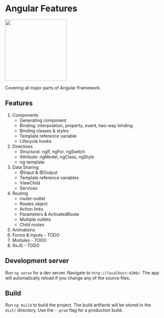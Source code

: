 # Angular Features
<img src="https://angular.io/assets/images/logos/angular/angular.svg" width=200/>

Covering all major parts of Angular Framework.
## Features
1. Components
   * Generating component
   * Binding: interpolation, property, event, two-way binding
   * Binding classes & styles
   * Template reference variable
   * Lifecycle hooks
2. Directives
   * Structural: ngIf, ngFor, ngSwitch
   * Attribute: ngModel, ngClass, ngStyle
   * ng-template
3. Data Sharing
   * @Input & @Output
   * Template reference variables
   * ViewChild
   * Services
4. Routing
   * router-outlet
   * Routes object
   * Action links
   * Parameters & ActivatedRoute
   * Multiple outlets
   * Child routes
5. Animations
6. Forms & Inputs - TODO
7. Modules - TODO
8. RxJS - TODO
## Development server

Run `ng serve` for a dev server. Navigate to `http://localhost:4200/`. The app will automatically reload if you change any of the source files.

## Build

Run `ng build` to build the project. The build artifacts will be stored in the `dist/` directory. Use the `--prod` flag for a production build.
